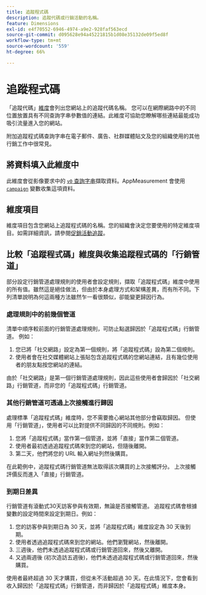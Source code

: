 ```yaml
---
title: 追蹤程式碼
description: 追蹤代碼或行銷活動的名稱。
feature: Dimensions
exl-id: e4f70552-6946-4974-a9e2-928faf563ecd
source-git-commit: d095628e94a45221815b1d08e35132de09f5ed8f
workflow-type: tm+mt
source-wordcount: '559'
ht-degree: 66%

---
```


# 追蹤程式碼

「追蹤代碼」[維度](overview.md)會列出您網站上的追蹤代碼名稱。 您可以在網際網路中的不同位置放置具有不同查詢字串參數值的連結。此維度可協助您瞭解哪些連結最能成功吸引流量進入您的網站。

附加追蹤程式碼查詢字串在電子郵件、廣告、社群媒體貼文及您的組織使用的其他行銷工作中很常見。

## 將資料填入此維度中

此維度會從影像要求中的 [`v0` 查詢字串](/help/implement/validate/query-parameters.md)擷取資料。AppMeasurement 會使用 [`campaign`](/help/implement/vars/page-vars/campaign.md) 變數收集這項資料。

## 維度項目

維度項目包含您網站上追蹤程式碼的名稱。您的組織會決定您要使用的特定維度項目。如需詳細資訊，請參閱[促銷活動追蹤](/help/implement/use-cases/campaign-tracking.md)。

## 比較「追蹤程式碼」維度與收集追蹤程式碼的「行銷管道」

部分設定行銷管道處理規則的使用者會設定規則，擷取「追蹤程式碼」維度中使用的所有值。雖然這是絕佳做法，但由於本身處理方式和架構差異，而有所不同。下列清單說明為何這兩種方法雖然乍一看很類似，卻能變更歸因行為。

### 處理規則中的前幾個管道

清單中順序較前面的行銷管道處理規則，可防止點選歸因於「追蹤程式碼」行銷管道。 例如：

1. 您已將「社交網路」設定為第一個規則，將「追蹤程式碼」設為第二個規則。
2. 使用者會在社交媒體網站上張貼包含追蹤程式碼的您網站連結，且有幾位使用者的朋友點按您網站的連結。

由於「社交網路」是第一個行銷管道處理規則，因此這些使用者會歸因於「社交網路」行銷管道，而非您的「追蹤程式碼」行銷管道。

### 其他行銷管道可透過上次接觸進行歸因

處理標準「追蹤程式碼」維度時，您不需要擔心網站其他部分會竊取歸因。 但使用「行銷管道」，使用者可以比對提供不同歸因的不同規則。例如：

1. 您將「追蹤程式碼」當作第一個管道，並將「直接」當作第二個管道。
2. 使用者最初透過追蹤程式碼來到您的網站，但隨後離開。
3. 第二天，他們將您的 URL 輸入網址列然後購買。

在此範例中，追蹤程式碼行銷管道無法取得該次購買的上次接觸評分。 上次接觸評價反而進入「直接」行銷管道。


### 到期日差異

行銷管道有滾動式30天訪客參與有效期，無論是否接觸管道。 追蹤程式碼會根據變數的設定時間來設定到期日。例如：

1. 您的訪客參與到期日為 30 天，並將「追蹤程式碼」維度設定為 30 天後到期。
2. 使用者透過追蹤程式碼來到您的網站。他們瀏覽網站，然後離開。
3. 三週後，他們未透過追蹤程式碼或行銷管道回來，然後又離開。
4. 又過兩週後 (初次造訪五週後)，他們未透過追蹤程式碼或行銷管道回來，然後購買。

使用者最終超過 30 天才購買，但從未不活動超過 30 天。在此情況下，您會看到收入歸因於「追蹤程式碼」行銷管道，而非歸因於「追蹤程式碼」維度本身。




